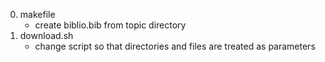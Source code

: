 0. makefile
    - create biblio.bib from topic directory
0. download.sh
    - change script so that directories and files are treated as parameters

